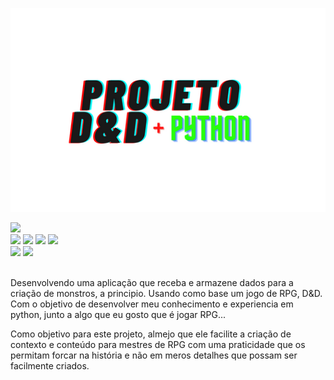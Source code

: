 ![Python+D&D](https://github.com/MiguelHCJS/Projeto_python_DeD/blob/main/img/Projeto%20D%26D.png)

<img src="http://img.shields.io/static/v1?label=STATUS&message=EM%20DESENVOLVIMENTO&color=GREEN&style=for-the-badge"/>

<div>
 <img src='https://img.shields.io/github/license/MiguelHCJS/Projeto_python_DeD'>
 <img src='https://img.shields.io/github/issues/MiguelHCJS/Projeto_python_DeD'>
 <img src='https://img.shields.io/github/forks/MiguelHCJS/Projeto_python_DeD'>
 <img src='https://img.shields.io/github/stars/MiguelHCJS/Projeto_python_DeD'>
</div>
<div>
 <img src='https://img.shields.io/badge/Python-3.10.4-brightgreen'>
 <img src='https://img.shields.io/badge/SO-Linux-purple'>
</div>

<br>

Desenvolvendo uma aplicação que receba e armazene dados para a criação de monstros, a principio.
Usando como base um jogo de RPG, D&D.
Com o objetivo de desenvolver meu conhecimento e experiencia em python, junto a algo que eu gosto que é jogar RPG...

Como objetivo para este projeto, almejo que ele facilite a criação de contexto e conteúdo para mestres de RPG com uma praticidade que os permitam forcar na história e não em meros detalhes que possam ser facilmente criados.
